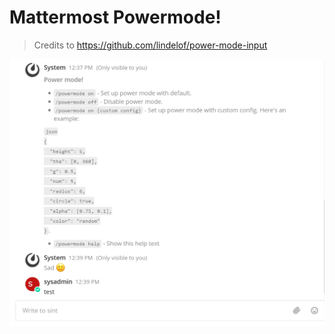 # Mattermost Powermode!

> Credits to https://github.com/lindelof/power-mode-input

![alt](./recording.gif)
